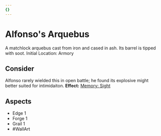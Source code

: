 ```yaml
---
{}
---
```

# Alfonso's Arquebus
A matchlock arquebus cast from iron and cased in ash. Its barrel is tipped with soot.
Initial Location: Armory
## Consider
Alfonso rarely wielded this in open battle; he found its explosive might better suited for intimidaiton.
**Effect:** [Memory: Sight](https://uadaf.theevilroot.xyz/rowenarium/elements/mem.sight)
## Aspects
- Edge 1
- Forge 1
- Grail 1
- #WallArt
